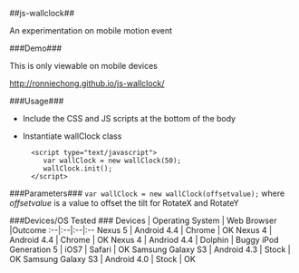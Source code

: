 ##js-wallclock##

An experimentation on mobile motion event

###Demo###

This is only viewable on mobile devices

http://ronniechong.github.io/js-wallclock/

###Usage###
* Include the CSS and JS scripts at the bottom of the body
* Instantiate wallClock class



        <script type="text/javascript">
           var wallClock = new wallClock(50);
           wallClock.init();
        </script>


###Parameters###
`var wallClock = new wallClock(offsetvalue);` where *offsetvalue* is a value to offset the tilt for RotateX and RotateY 


###Devices/OS Tested ###
Devices | Operating System | Web Browser |Outcome
:--|:--|:--|:--
Nexus 5 | Android 4.4 | Chrome | OK
Nexus 4 | Android 4.4 | Chrome | OK
Nexus 4 | Andriod 4.4 | Dolphin | Buggy
iPod Generation 5 | iOS7 | Safari | OK
Samsung Galaxy S3 | Android 4.3 | Stock | OK
Samsung Galaxy S3 | Android 4.0 | Stock | OK
